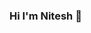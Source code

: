 ### Hi I'm Nitesh 👋

<!--
**Nits75 is a ✨ _special_ ✨ repository because its `README.md` (this file) appears on your GitHub profile.

Here are some ideas to get you started:

- 🔭 I’m currently working on ...
- 🌱 I’m currently learning ...python,powerBI
- 👯 I’m looking to collaborate on ...
- 🤔 I’m looking for help with ...
- 💬 Ask me about ...
- 📫 How to reach me: ...niteshraskar75@gmail.com
- 😄 Pronouns: ...
- ⚡ Fun fact: ...I think I am funny
-->
